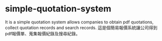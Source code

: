 # simple-quotation-system
It is a simple quotation system allows companies to obtain pdf quotations, collect quotation records and search records.
這是個簡易報價系統讓公司得到pdf報價單、蒐集報價紀錄及搜尋紀錄。
